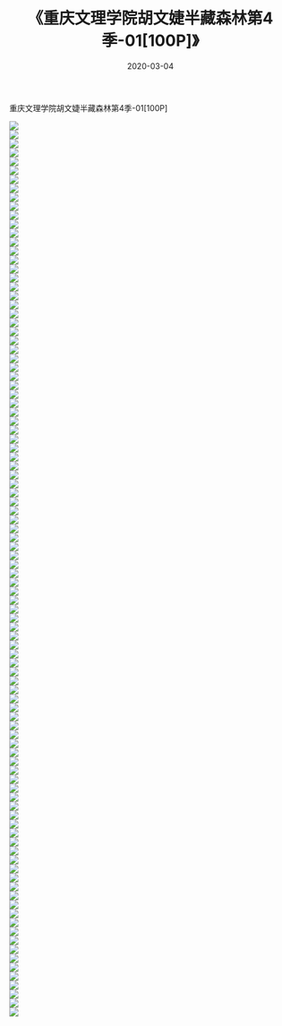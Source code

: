 ﻿---
layout: post
title:  《重庆文理学院胡文婕半藏森林第4季-01[100P]》
date:   2020-03-04
img: http://pic.660000.xyz/1:/唯美/2020/重庆文理学院胡文婕半藏森林第4季-01[100P]/000.jpg
categories: [美女, 清纯, 唯美]
---

重庆文理学院胡文婕半藏森林第4季-01[100P]

  ![](http://pic.660000.xyz/1:/唯美/2020/重庆文理学院胡文婕半藏森林第4季-01[100P]/001.jpg) <br> ![](http://pic.660000.xyz/1:/唯美/2020/重庆文理学院胡文婕半藏森林第4季-01[100P]/002.jpg) <br> ![](http://pic.660000.xyz/1:/唯美/2020/重庆文理学院胡文婕半藏森林第4季-01[100P]/003.jpg) <br> ![](http://pic.660000.xyz/1:/唯美/2020/重庆文理学院胡文婕半藏森林第4季-01[100P]/004.jpg) <br> ![](http://pic.660000.xyz/1:/唯美/2020/重庆文理学院胡文婕半藏森林第4季-01[100P]/005.jpg) <br> ![](http://pic.660000.xyz/1:/唯美/2020/重庆文理学院胡文婕半藏森林第4季-01[100P]/006.jpg) <br> ![](http://pic.660000.xyz/1:/唯美/2020/重庆文理学院胡文婕半藏森林第4季-01[100P]/007.jpg) <br> ![](http://pic.660000.xyz/1:/唯美/2020/重庆文理学院胡文婕半藏森林第4季-01[100P]/008.jpg) <br> ![](http://pic.660000.xyz/1:/唯美/2020/重庆文理学院胡文婕半藏森林第4季-01[100P]/009.jpg) <br> ![](http://pic.660000.xyz/1:/唯美/2020/重庆文理学院胡文婕半藏森林第4季-01[100P]/010.jpg) <br> ![](http://pic.660000.xyz/1:/唯美/2020/重庆文理学院胡文婕半藏森林第4季-01[100P]/011.jpg) <br> ![](http://pic.660000.xyz/1:/唯美/2020/重庆文理学院胡文婕半藏森林第4季-01[100P]/012.jpg) <br> ![](http://pic.660000.xyz/1:/唯美/2020/重庆文理学院胡文婕半藏森林第4季-01[100P]/013.jpg) <br> ![](http://pic.660000.xyz/1:/唯美/2020/重庆文理学院胡文婕半藏森林第4季-01[100P]/014.jpg) <br> ![](http://pic.660000.xyz/1:/唯美/2020/重庆文理学院胡文婕半藏森林第4季-01[100P]/015.jpg) <br> ![](http://pic.660000.xyz/1:/唯美/2020/重庆文理学院胡文婕半藏森林第4季-01[100P]/016.jpg) <br> ![](http://pic.660000.xyz/1:/唯美/2020/重庆文理学院胡文婕半藏森林第4季-01[100P]/017.jpg) <br> ![](http://pic.660000.xyz/1:/唯美/2020/重庆文理学院胡文婕半藏森林第4季-01[100P]/018.jpg) <br> ![](http://pic.660000.xyz/1:/唯美/2020/重庆文理学院胡文婕半藏森林第4季-01[100P]/019.jpg) <br> ![](http://pic.660000.xyz/1:/唯美/2020/重庆文理学院胡文婕半藏森林第4季-01[100P]/020.jpg) <br> ![](http://pic.660000.xyz/1:/唯美/2020/重庆文理学院胡文婕半藏森林第4季-01[100P]/021.jpg) <br> ![](http://pic.660000.xyz/1:/唯美/2020/重庆文理学院胡文婕半藏森林第4季-01[100P]/022.jpg) <br> ![](http://pic.660000.xyz/1:/唯美/2020/重庆文理学院胡文婕半藏森林第4季-01[100P]/023.jpg) <br> ![](http://pic.660000.xyz/1:/唯美/2020/重庆文理学院胡文婕半藏森林第4季-01[100P]/024.jpg) <br> ![](http://pic.660000.xyz/1:/唯美/2020/重庆文理学院胡文婕半藏森林第4季-01[100P]/025.jpg) <br> ![](http://pic.660000.xyz/1:/唯美/2020/重庆文理学院胡文婕半藏森林第4季-01[100P]/026.jpg) <br> ![](http://pic.660000.xyz/1:/唯美/2020/重庆文理学院胡文婕半藏森林第4季-01[100P]/027.jpg) <br> ![](http://pic.660000.xyz/1:/唯美/2020/重庆文理学院胡文婕半藏森林第4季-01[100P]/028.jpg) <br> ![](http://pic.660000.xyz/1:/唯美/2020/重庆文理学院胡文婕半藏森林第4季-01[100P]/029.jpg) <br> ![](http://pic.660000.xyz/1:/唯美/2020/重庆文理学院胡文婕半藏森林第4季-01[100P]/030.jpg) <br> ![](http://pic.660000.xyz/1:/唯美/2020/重庆文理学院胡文婕半藏森林第4季-01[100P]/031.jpg) <br> ![](http://pic.660000.xyz/1:/唯美/2020/重庆文理学院胡文婕半藏森林第4季-01[100P]/032.jpg) <br> ![](http://pic.660000.xyz/1:/唯美/2020/重庆文理学院胡文婕半藏森林第4季-01[100P]/033.jpg) <br> ![](http://pic.660000.xyz/1:/唯美/2020/重庆文理学院胡文婕半藏森林第4季-01[100P]/034.jpg) <br> ![](http://pic.660000.xyz/1:/唯美/2020/重庆文理学院胡文婕半藏森林第4季-01[100P]/035.jpg) <br> ![](http://pic.660000.xyz/1:/唯美/2020/重庆文理学院胡文婕半藏森林第4季-01[100P]/036.jpg) <br> ![](http://pic.660000.xyz/1:/唯美/2020/重庆文理学院胡文婕半藏森林第4季-01[100P]/037.jpg) <br> ![](http://pic.660000.xyz/1:/唯美/2020/重庆文理学院胡文婕半藏森林第4季-01[100P]/038.jpg) <br> ![](http://pic.660000.xyz/1:/唯美/2020/重庆文理学院胡文婕半藏森林第4季-01[100P]/039.jpg) <br> ![](http://pic.660000.xyz/1:/唯美/2020/重庆文理学院胡文婕半藏森林第4季-01[100P]/040.jpg) <br> ![](http://pic.660000.xyz/1:/唯美/2020/重庆文理学院胡文婕半藏森林第4季-01[100P]/041.jpg) <br> ![](http://pic.660000.xyz/1:/唯美/2020/重庆文理学院胡文婕半藏森林第4季-01[100P]/042.jpg) <br> ![](http://pic.660000.xyz/1:/唯美/2020/重庆文理学院胡文婕半藏森林第4季-01[100P]/043.jpg) <br> ![](http://pic.660000.xyz/1:/唯美/2020/重庆文理学院胡文婕半藏森林第4季-01[100P]/044.jpg) <br> ![](http://pic.660000.xyz/1:/唯美/2020/重庆文理学院胡文婕半藏森林第4季-01[100P]/045.jpg) <br> ![](http://pic.660000.xyz/1:/唯美/2020/重庆文理学院胡文婕半藏森林第4季-01[100P]/046.jpg) <br> ![](http://pic.660000.xyz/1:/唯美/2020/重庆文理学院胡文婕半藏森林第4季-01[100P]/047.jpg) <br> ![](http://pic.660000.xyz/1:/唯美/2020/重庆文理学院胡文婕半藏森林第4季-01[100P]/048.jpg) <br> ![](http://pic.660000.xyz/1:/唯美/2020/重庆文理学院胡文婕半藏森林第4季-01[100P]/049.jpg) <br> ![](http://pic.660000.xyz/1:/唯美/2020/重庆文理学院胡文婕半藏森林第4季-01[100P]/050.jpg) <br> ![](http://pic.660000.xyz/1:/唯美/2020/重庆文理学院胡文婕半藏森林第4季-01[100P]/051.jpg) <br> ![](http://pic.660000.xyz/1:/唯美/2020/重庆文理学院胡文婕半藏森林第4季-01[100P]/052.jpg) <br> ![](http://pic.660000.xyz/1:/唯美/2020/重庆文理学院胡文婕半藏森林第4季-01[100P]/053.jpg) <br> ![](http://pic.660000.xyz/1:/唯美/2020/重庆文理学院胡文婕半藏森林第4季-01[100P]/054.jpg) <br> ![](http://pic.660000.xyz/1:/唯美/2020/重庆文理学院胡文婕半藏森林第4季-01[100P]/055.jpg) <br> ![](http://pic.660000.xyz/1:/唯美/2020/重庆文理学院胡文婕半藏森林第4季-01[100P]/056.jpg) <br> ![](http://pic.660000.xyz/1:/唯美/2020/重庆文理学院胡文婕半藏森林第4季-01[100P]/057.jpg) <br> ![](http://pic.660000.xyz/1:/唯美/2020/重庆文理学院胡文婕半藏森林第4季-01[100P]/058.jpg) <br> ![](http://pic.660000.xyz/1:/唯美/2020/重庆文理学院胡文婕半藏森林第4季-01[100P]/059.jpg) <br> ![](http://pic.660000.xyz/1:/唯美/2020/重庆文理学院胡文婕半藏森林第4季-01[100P]/060.jpg) <br> ![](http://pic.660000.xyz/1:/唯美/2020/重庆文理学院胡文婕半藏森林第4季-01[100P]/061.jpg) <br> ![](http://pic.660000.xyz/1:/唯美/2020/重庆文理学院胡文婕半藏森林第4季-01[100P]/062.jpg) <br> ![](http://pic.660000.xyz/1:/唯美/2020/重庆文理学院胡文婕半藏森林第4季-01[100P]/063.jpg) <br> ![](http://pic.660000.xyz/1:/唯美/2020/重庆文理学院胡文婕半藏森林第4季-01[100P]/064.jpg) <br> ![](http://pic.660000.xyz/1:/唯美/2020/重庆文理学院胡文婕半藏森林第4季-01[100P]/065.jpg) <br> ![](http://pic.660000.xyz/1:/唯美/2020/重庆文理学院胡文婕半藏森林第4季-01[100P]/066.jpg) <br> ![](http://pic.660000.xyz/1:/唯美/2020/重庆文理学院胡文婕半藏森林第4季-01[100P]/067.jpg) <br> ![](http://pic.660000.xyz/1:/唯美/2020/重庆文理学院胡文婕半藏森林第4季-01[100P]/068.jpg) <br> ![](http://pic.660000.xyz/1:/唯美/2020/重庆文理学院胡文婕半藏森林第4季-01[100P]/069.jpg) <br> ![](http://pic.660000.xyz/1:/唯美/2020/重庆文理学院胡文婕半藏森林第4季-01[100P]/070.jpg) <br> ![](http://pic.660000.xyz/1:/唯美/2020/重庆文理学院胡文婕半藏森林第4季-01[100P]/071.jpg) <br> ![](http://pic.660000.xyz/1:/唯美/2020/重庆文理学院胡文婕半藏森林第4季-01[100P]/072.jpg) <br> ![](http://pic.660000.xyz/1:/唯美/2020/重庆文理学院胡文婕半藏森林第4季-01[100P]/073.jpg) <br> ![](http://pic.660000.xyz/1:/唯美/2020/重庆文理学院胡文婕半藏森林第4季-01[100P]/074.jpg) <br> ![](http://pic.660000.xyz/1:/唯美/2020/重庆文理学院胡文婕半藏森林第4季-01[100P]/075.jpg) <br> ![](http://pic.660000.xyz/1:/唯美/2020/重庆文理学院胡文婕半藏森林第4季-01[100P]/076.jpg) <br> ![](http://pic.660000.xyz/1:/唯美/2020/重庆文理学院胡文婕半藏森林第4季-01[100P]/077.jpg) <br> ![](http://pic.660000.xyz/1:/唯美/2020/重庆文理学院胡文婕半藏森林第4季-01[100P]/078.jpg) <br> ![](http://pic.660000.xyz/1:/唯美/2020/重庆文理学院胡文婕半藏森林第4季-01[100P]/079.jpg) <br> ![](http://pic.660000.xyz/1:/唯美/2020/重庆文理学院胡文婕半藏森林第4季-01[100P]/080.jpg) <br> ![](http://pic.660000.xyz/1:/唯美/2020/重庆文理学院胡文婕半藏森林第4季-01[100P]/081.jpg) <br> ![](http://pic.660000.xyz/1:/唯美/2020/重庆文理学院胡文婕半藏森林第4季-01[100P]/082.jpg) <br> ![](http://pic.660000.xyz/1:/唯美/2020/重庆文理学院胡文婕半藏森林第4季-01[100P]/083.jpg) <br> ![](http://pic.660000.xyz/1:/唯美/2020/重庆文理学院胡文婕半藏森林第4季-01[100P]/084.jpg) <br> ![](http://pic.660000.xyz/1:/唯美/2020/重庆文理学院胡文婕半藏森林第4季-01[100P]/085.jpg) <br> ![](http://pic.660000.xyz/1:/唯美/2020/重庆文理学院胡文婕半藏森林第4季-01[100P]/086.jpg) <br> ![](http://pic.660000.xyz/1:/唯美/2020/重庆文理学院胡文婕半藏森林第4季-01[100P]/087.jpg) <br> ![](http://pic.660000.xyz/1:/唯美/2020/重庆文理学院胡文婕半藏森林第4季-01[100P]/088.jpg) <br> ![](http://pic.660000.xyz/1:/唯美/2020/重庆文理学院胡文婕半藏森林第4季-01[100P]/089.jpg) <br> ![](http://pic.660000.xyz/1:/唯美/2020/重庆文理学院胡文婕半藏森林第4季-01[100P]/090.jpg) <br> ![](http://pic.660000.xyz/1:/唯美/2020/重庆文理学院胡文婕半藏森林第4季-01[100P]/091.jpg) <br> ![](http://pic.660000.xyz/1:/唯美/2020/重庆文理学院胡文婕半藏森林第4季-01[100P]/092.jpg) <br> ![](http://pic.660000.xyz/1:/唯美/2020/重庆文理学院胡文婕半藏森林第4季-01[100P]/093.jpg) <br> ![](http://pic.660000.xyz/1:/唯美/2020/重庆文理学院胡文婕半藏森林第4季-01[100P]/094.jpg) <br> ![](http://pic.660000.xyz/1:/唯美/2020/重庆文理学院胡文婕半藏森林第4季-01[100P]/095.jpg) <br> ![](http://pic.660000.xyz/1:/唯美/2020/重庆文理学院胡文婕半藏森林第4季-01[100P]/096.jpg) <br> ![](http://pic.660000.xyz/1:/唯美/2020/重庆文理学院胡文婕半藏森林第4季-01[100P]/097.jpg) <br> ![](http://pic.660000.xyz/1:/唯美/2020/重庆文理学院胡文婕半藏森林第4季-01[100P]/098.jpg) <br> ![](http://pic.660000.xyz/1:/唯美/2020/重庆文理学院胡文婕半藏森林第4季-01[100P]/099.jpg) <br> ![](http://pic.660000.xyz/1:/唯美/2020/重庆文理学院胡文婕半藏森林第4季-01[100P]/100.jpg) <br>